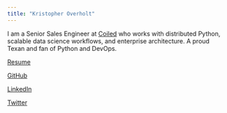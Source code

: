 ```yaml
---
title: "Kristopher Overholt"
---
```


I am a Senior Sales Engineer at [Coiled](https://coiled.io) who works with
distributed Python, scalable data science workflows, and enterprise
architecture. A proud Texan and fan of Python and DevOps.

[Resume](Overholt-Resume.pdf)

[GitHub](https://github.com/koverholt)

[LinkedIn](http://www.linkedin.com/in/koverholt)

[Twitter](http://www.twitter.com/koverholt)
